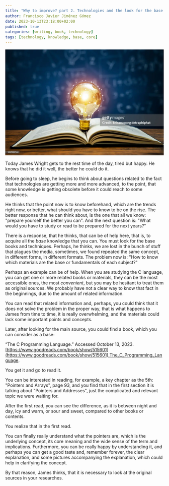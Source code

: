 ```yaml
---
title: "Why to improve? part 2. Technologies and the look for the base knowledge"
author: Francisco Javier Jiménez Gómez
date: 2023-10-13T23:18:00+02:00
published: true
categories: [writing, book, technology]
tags: [technology, knowledge, base, core]
---
```


![Light Bulb Book](/assets/img/light-bulb-book.webp)

Today James Wright gets to the rest time of the day, tired but happy. He knows that he did it well, the better he could do it.

Before going to sleep, he begins to think about questions related to the fact that technologies are getting more and more advanced, to the point, that some knowledge is getting obsolete before it could reach to some audiences.

He thinks that the point now is to know beforehand, which are the trends right now, or better, what should you have to know to be on the rise. The better response that he can think about, is the one that all we know: "prepare yourself the better you can". And the next question is: "What would you have to study or read to be prepared for the next years?"

There is a response, that he thinks, that can be of help here, that is, to acquire all the *base* knowledge that you can. You must look for the base books and techniques. Perhaps, he thinks, we are lost in the bunch of stuff that plagues the media, sometimes, we found repeated the same concept, in different forms, in different formats. The problem now is: "How to know which materials are the base or fundamentals of each subject?"

Perhaps an example can be of help. When you are studying the C language, you can get one or more related books or materials, they can be the most accessible ones, the most _convenient_, but you may be hesitant to treat them as original sources. We probably have not a clear way to know that fact in the beginnings, due to the amount of related information. 

You can read that related information and, perhaps, you could think that it does not solve the problem in the proper way, that is what happens to James from time to time, it is really overwhelming, and the materials could lack some important points and concepts.

Later, after looking for the main source, you could find a book, which you can consider as a base: 

“The C Programming Language.” Accessed October 13, 2023. [https://www.goodreads.com/book/show/515601](https://www.goodreads.com/book/show/515601).The_C_Programming_Language.

You get it and go to read it.

You can be interested in reading, for example, a key chapter as the 5th: "Pointers and Arrays", page 93, and you find that in the first section it is talking about "Pointers and Addresses", just the complicated and relevant topic we were waiting for.

After the first read, you can see the difference, as it is between night and day, icy and warm, or sour and sweet, compared to other books or contents.

You realize that in the first read.

You can finally really understand what the pointers are, which is the underlying concept, its core meaning and the wide sense of the term and implications. Furthermore, you can be really happy by understanding it, and perhaps you can get a good taste and, remember forever, the clear explanation, and some pictures accompanying the explanation, which could help in clarifying the concept.

By that reason, James thinks, that it is necessary to look at the original sources in your researches.
